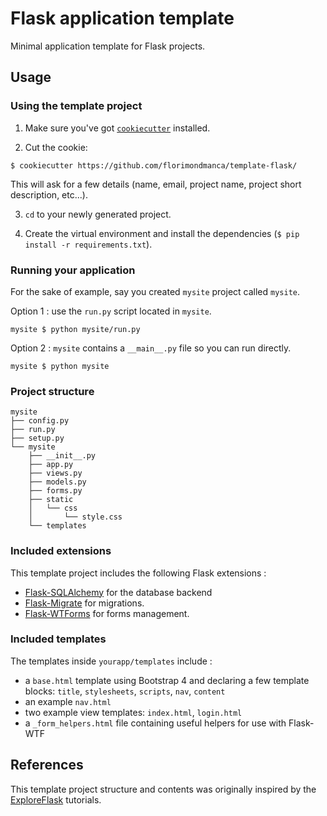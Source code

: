# Flask application template

Minimal application template for Flask projects.

## Usage

### Using the template project

1. Make sure you've got [`cookiecutter`](http://cookiecutter.readthedocs.io/en/latest/installation.html) installed.

2. Cut the cookie:

```
$ cookiecutter https://github.com/florimondmanca/template-flask/
```

This will ask for a few details (name, email, project name, project short description, etc...).

3. `cd` to your newly generated project.

4. Create the virtual environment and install the dependencies (`$ pip install -r requirements.txt`).


### Running your application

For the sake of example, say you created `mysite` project called `mysite`.

Option 1 : use the `run.py` script located in `mysite`.

```
mysite $ python mysite/run.py
```

Option 2 : `mysite` contains a `__main__.py` file so you can run directly.

```
mysite $ python mysite
```


### Project structure

```
mysite
├── config.py
├── run.py
├── setup.py
└── mysite
    ├── __init__.py
    ├── app.py
    ├── views.py
    ├── models.py
    ├── forms.py
    ├── static
    │   └── css
    │       └── style.css
    └── templates
```

### Included extensions

This template project includes the following Flask extensions :

- [Flask-SQLAlchemy](http://flask-sqlalchemy.pocoo.org/2.3/) for the database backend
- [Flask-Migrate](https://flask-migrate.readthedocs.io/en/latest/) for migrations.
- [Flask-WTForms](https://flask-wtf.readthedocs.io/en/stable/) for forms management.

### Included templates

The templates inside `yourapp/templates` include :

- a `base.html` template using Bootstrap 4 and declaring a few template blocks: `title`, `stylesheets`, `scripts`, `nav`, `content`
- an example `nav.html`
- two example view templates: `index.html`, `login.html`
- a `_form_helpers.html` file containing useful helpers for use with Flask-WTF


## References

This template project structure and contents was originally inspired by the [ExploreFlask](https://exploreflask.com/en/latest/) tutorials.
